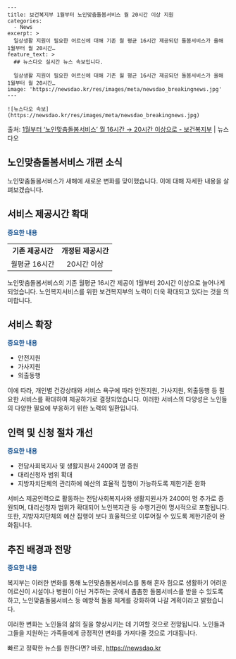     ---
    title: 보건복지부 1월부터 노인맞춤돌봄서비스 월 20시간 이상 지원
    categories:
      - News
    excerpt: >
      일상생활 지원이 필요한 어르신에 대해 기존 월 평균 16시간 제공되던 돌봄서비스가 올해 1월부터 월 20시간…
    feature_text: >
      ## 뉴스다오 실시간 뉴스 속보입니다.
    
      일상생활 지원이 필요한 어르신에 대해 기존 월 평균 16시간 제공되던 돌봄서비스가 올해 1월부터 월 20시간…
    image: 'https://newsdao.kr/res/images/meta/newsdao_breakingnews.jpg'
    ---
    
    ![뉴스다오 속보](https://newsdao.kr/res/images/meta/newsdao_breakingnews.jpg)

<p>출처: <a href="https://newsdao.kr/2934" rel="dofollow">1월부터 ‘노인맞춤돌봄서비스’ 월 16시간 → 20시간 이상으로 - 보건복지부</a> | 뉴스다오</p>

<h2>노인맞춤돌봄서비스 개편 소식</h2>

<p data-ke-size="size16">노인맞춤돌봄서비스가 새해에 새로운 변화를 맞이했습니다. 이에 대해 자세한 내용을 살펴보겠습니다.</p>

<h2 data-ke-size="size26">서비스 제공시간 확대</h2>
<p><b><span style="color: #1a5490;">중요한 내용</span></b></p>
<table>
	<tr>
		<td style="text-align: center; height: 17px;"><b>기존 제공시간</b></td>
		<td style="text-align: center; height: 17px;"><b>개정된 제공시간</b></td>
	</tr>
	<tr>
		<td style="text-align: center;">월평균 16시간</td>
		<td style="text-align: center;">20시간 이상</td>
	</tr>
</table>
<p>노인맞춤돌봄서비스의 기존 월평균 16시간 제공이 1월부터 20시간 이상으로 늘어나게 되었습니다. 노인복지서비스를 위한 보건복지부의 노력이 더욱 확대되고 있다는 것을 의미합니다.</p>

<h2 data-ke-size="size26">서비스 확장</h2>
<p><b><span style="color: #1a5490;">중요한 내용</span></b></p>
<ul>
	<li>안전지원</li>
	<li>가사지원</li>
	<li>외출동행</li>
</ul>
<p>이에 따라, 개인별 건강상태와 서비스 욕구에 따라 안전지원, 가사지원, 외출동행 등 필요한 서비스를 확대하여 제공하기로 결정되었습니다. 이러한 서비스의 다양성은 노인들의 다양한 필요에 부응하기 위한 노력의 일환입니다.</p>

<h2 data-ke-size="size26">인력 및 신청 절차 개선</h2>
<p><b><span style="color: #1a5490;">중요한 내용</span></b></p>
<ul>
	<li>전담사회복지사 및 생활지원사 2400여 명 증원</li>
	<li>대리신청자 범위 확대</li>
	<li>지방자치단체의 관리하에 예산의 효율적 집행이 가능하도록 제한기준 완화</li>
</ul>
<p>서비스 제공인력으로 활동하는 전담사회복지사와 생활지원사가 2400여 명 추가로 증원되며, 대리신청자 범위가 확대되어 노인복지관 등 수행기관이 명시적으로 포함됩니다. 또한, 지방자치단체의 예산 집행이 보다 효율적으로 이루어질 수 있도록 제한기준이 완화됩니다.</p>

<h2 data-ke-size="size26">추진 배경과 전망</h2>
<p><b><span style="color: #1a5490;">중요한 내용</span></b></p>
<p>복지부는 이러한 변화를 통해 노인맞춤돌봄서비스를 통해 혼자 힘으로 생활하기 어려운 어르신이 시설이나 병원이 아닌 거주하는 곳에서 촘촘한 돌봄서비스를 받을 수 있도록 하고, 노인맞춤돌봄서비스 등 예방적 돌봄 체계를 강화하여 나갈 계획이라고 밝혔습니다.</p>
<p>이러한 변화는 노인들의 삶의 질을 향상시키는 데 기여할 것으로 전망됩니다. 노인들과 그들을 지원하는 가족들에게 긍정적인 변화를 가져다줄 것으로 기대됩니다.</p>
 

빠르고 정확한 뉴스를 원한다면? 바로, <a href="https://newsdao.kr" rel="dofollow">https://newsdao.kr</a>


    
